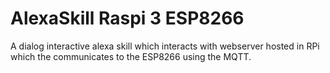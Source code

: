# AlexaSkill Raspi 3 ESP8266
A dialog interactive alexa skill which interacts with webserver hosted in RPi which the communicates to the ESP8266 using the MQTT.

